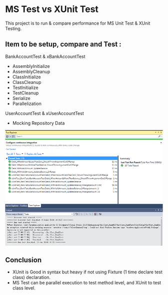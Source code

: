 # MS Test vs XUnit Test

This project is to run & compare performance for MS Unit Test & XUnit Testing.

## Item to be setup, compare and Test :
BankAccountTest & xBankAccountTest
- AssemblyInitialize
- AssemblyCleanup
- ClassInitialize
- ClassCleanup
- TestInitialize
- TestCleanup
- Serialize
- Parallelization

UserAccountTest & xUserAccountTest
- Mocking Repository Data

![result](https://github.com/ongwengloon/XUnit-Test/blob/master/Result.png)

## Conclusion
- XUnit is Good in syntax but heavy if not using Fixture (1 time declare test class) declaration.
- MS Test can be parallel execution to test method level, and XUnit to test class level.
